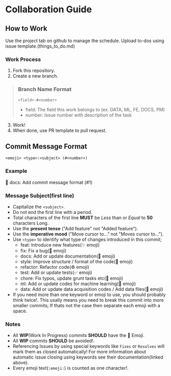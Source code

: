 # Collaboration Guide

## How to Work
Use the project tab on github to manage the schedule. Upload to-dos using issue template.(things_to_do.md)

### Work Process
1. Fork this repository.
2. Create a new branch.

> ### Branch Name Format
> ```
> <field>-#<number>
> ```
> * field: The field this work belongs to (ex. DATA, ML, FE, DOCS, PM)  
> * number: Issue number with description of the task
 
3. Work!
4. When done, use PR template to pull request.



## Commit Message Format

```
<emoji> <type>:<subject> (#<number>)
```

### Example
:memo: docs: Add commit message format (#1)

### Message Subject(first line)
- Capitalize the `<subject>`.
- Do not end the first line with a period.
- Total characters of the first line **MUST** be _Less_ than or _Equal_ to **50** characters Long.
- Use the **present tense** ("Add feature" not "Added feature").
- Use the **imperative mood** ("Move cursor to..." not "Moves cursor to...").
- Use `<type>` to identify what type of changes introduced in this commit;
  - feat: Introduce new features(:sparkles: emoji)
  - fix: Fix a bug(:bug: emoji)
  - docs: Add or update documentation(:memo: emoji)
  - style: Improve structure / format of the code(:art: emoji)
  - refactor: Refactor code(:recycle: emoji)
  - test: Add or update tests(:white_check_mark: emoji)
  - chore: Fix typos, update grunt tasks etc(:hammer: emoji)
  - ml: Add or update codes for machine learning(:brain: emoji)
  - data: Add or update data acquisition codes / Add data files(:floppy_disk: emoji)
- If you need more than one keyword or emoji to use, you should probably think twice!. This usally means you need to break this commit into more smaller commits; If thats not the case then separate each emoji with a space.


### Notes
- All **WIP**(Work In Progress) commits **SHOULD** have the :construction: Emoji.
- All **WIP** commits **SHOULD** be avoided!.
- Referencing Issues by using special keywords like `Fixes` or `Resolves` will mark them as closed automatically! For more  information about automatic issue closing using keywords see their documentation(linked above).
- Every emoji text(`:emoji:`) is counted as one character!.
